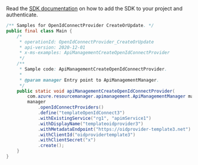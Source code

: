 Read the [SDK documentation](https://github.com/Azure/azure-sdk-for-java/blob/azure-resourcemanager-apimanagement_1.0.0-beta.2/sdk/apimanagement/azure-resourcemanager-apimanagement/README.md) on how to add the SDK to your project and authenticate.

```java
/** Samples for OpenIdConnectProvider CreateOrUpdate. */
public final class Main {
    /*
     * operationId: OpenIdConnectProvider_CreateOrUpdate
     * api-version: 2020-12-01
     * x-ms-examples: ApiManagementCreateOpenIdConnectProvider
     */
    /**
     * Sample code: ApiManagementCreateOpenIdConnectProvider.
     *
     * @param manager Entry point to ApiManagementManager.
     */
    public static void apiManagementCreateOpenIdConnectProvider(
        com.azure.resourcemanager.apimanagement.ApiManagementManager manager) {
        manager
            .openIdConnectProviders()
            .define("templateOpenIdConnect3")
            .withExistingService("rg1", "apimService1")
            .withDisplayName("templateoidprovider3")
            .withMetadataEndpoint("https://oidprovider-template3.net")
            .withClientId("oidprovidertemplate3")
            .withClientSecret("x")
            .create();
    }
}
```
